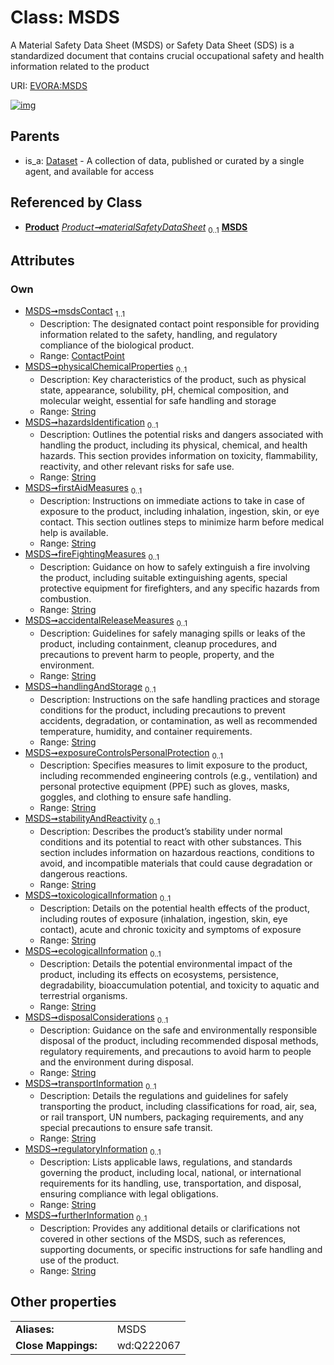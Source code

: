 
# Class: MSDS

A Material Safety Data Sheet (MSDS) or Safety Data Sheet (SDS) is a standardized document that contains crucial occupational safety and health information related to the product

URI: [EVORA:MSDS](https://evora-project.eu/MSDS)


[![img](https://yuml.me/diagram/nofunky;dir:TB/class/[Product],[ContactPoint]<msdsContact%201..1-++[MSDS&#124;physicalChemicalProperties:string%20%3F;hazardsIdentification:string%20%3F;firstAidMeasures:string%20%3F;fireFightingMeasures:string%20%3F;accidentalReleaseMeasures:string%20%3F;handlingAndStorage:string%20%3F;exposureControlsPersonalProtection:string%20%3F;stabilityAndReactivity:string%20%3F;toxicologicalInformation:string%20%3F;ecologicalInformation:string%20%3F;disposalConsiderations:string%20%3F;transportInformation:string%20%3F;regulatoryInformation:string%20%3F;furtherInformation:string%20%3F],[Product]++-%20materialSafetyDataSheet%200..1>[MSDS],[Dataset]^-[MSDS],[Dataset],[ContactPoint])](https://yuml.me/diagram/nofunky;dir:TB/class/[Product],[ContactPoint]<msdsContact%201..1-++[MSDS&#124;physicalChemicalProperties:string%20%3F;hazardsIdentification:string%20%3F;firstAidMeasures:string%20%3F;fireFightingMeasures:string%20%3F;accidentalReleaseMeasures:string%20%3F;handlingAndStorage:string%20%3F;exposureControlsPersonalProtection:string%20%3F;stabilityAndReactivity:string%20%3F;toxicologicalInformation:string%20%3F;ecologicalInformation:string%20%3F;disposalConsiderations:string%20%3F;transportInformation:string%20%3F;regulatoryInformation:string%20%3F;furtherInformation:string%20%3F],[Product]++-%20materialSafetyDataSheet%200..1>[MSDS],[Dataset]^-[MSDS],[Dataset],[ContactPoint])

## Parents

 *  is_a: [Dataset](Dataset.md) - A collection of data, published or curated by a single agent, and available for access

## Referenced by Class

 *  **[Product](Product.md)** *[Product➞materialSafetyDataSheet](Product_materialSafetyDataSheet.md)*  <sub>0..1</sub>  **[MSDS](MSDS.md)**

## Attributes


### Own

 * [MSDS➞msdsContact](MSDS_msdsContact.md)  <sub>1..1</sub>
     * Description: The designated contact point responsible for providing information related to the safety, handling, and regulatory compliance of the biological product.
     * Range: [ContactPoint](ContactPoint.md)
 * [MSDS➞physicalChemicalProperties](MSDS_physicalChemicalProperties.md)  <sub>0..1</sub>
     * Description: Key characteristics of the product, such as physical state, appearance, solubility, pH, chemical composition, and molecular weight, essential for safe handling and storage
     * Range: [String](types/String.md)
 * [MSDS➞hazardsIdentification](MSDS_hazardsIdentification.md)  <sub>0..1</sub>
     * Description: Outlines the potential risks and dangers associated with handling the product, including its physical, chemical, and health hazards. This section provides information on toxicity, flammability, reactivity, and other relevant risks for safe use.
     * Range: [String](types/String.md)
 * [MSDS➞firstAidMeasures](MSDS_firstAidMeasures.md)  <sub>0..1</sub>
     * Description: Instructions on immediate actions to take in case of exposure to the product, including inhalation, ingestion, skin, or eye contact. This section outlines steps to minimize harm before medical help is available.
     * Range: [String](types/String.md)
 * [MSDS➞fireFightingMeasures](MSDS_fireFightingMeasures.md)  <sub>0..1</sub>
     * Description: Guidance on how to safely extinguish a fire involving the product, including suitable extinguishing agents, special protective equipment for firefighters, and any specific hazards from combustion.
     * Range: [String](types/String.md)
 * [MSDS➞accidentalReleaseMeasures](MSDS_accidentalReleaseMeasures.md)  <sub>0..1</sub>
     * Description: Guidelines for safely managing spills or leaks of the product, including containment, cleanup procedures, and precautions to prevent harm to people, property, and the environment.
     * Range: [String](types/String.md)
 * [MSDS➞handlingAndStorage](MSDS_handlingAndStorage.md)  <sub>0..1</sub>
     * Description: Instructions on the safe handling practices and storage conditions for the product, including precautions to prevent accidents, degradation, or contamination, as well as recommended temperature, humidity, and container requirements.
     * Range: [String](types/String.md)
 * [MSDS➞exposureControlsPersonalProtection](MSDS_exposureControlsPersonalProtection.md)  <sub>0..1</sub>
     * Description: Specifies measures to limit exposure to the product, including recommended engineering controls (e.g., ventilation) and personal protective equipment (PPE) such as gloves, masks, goggles, and clothing to ensure safe handling.
     * Range: [String](types/String.md)
 * [MSDS➞stabilityAndReactivity](MSDS_stabilityAndReactivity.md)  <sub>0..1</sub>
     * Description: Describes the product’s stability under normal conditions and its potential to react with other substances. This section includes information on hazardous reactions, conditions to avoid, and incompatible materials that could cause degradation or dangerous reactions.
     * Range: [String](types/String.md)
 * [MSDS➞toxicologicalInformation](MSDS_toxicologicalInformation.md)  <sub>0..1</sub>
     * Description: Details on the potential health effects of the product, including routes of exposure (inhalation, ingestion, skin, eye contact), acute and chronic toxicity and symptoms of exposure
     * Range: [String](types/String.md)
 * [MSDS➞ecologicalInformation](MSDS_ecologicalInformation.md)  <sub>0..1</sub>
     * Description: Details the potential environmental impact of the product, including its effects on ecosystems, persistence, degradability, bioaccumulation potential, and toxicity to aquatic and terrestrial organisms.
     * Range: [String](types/String.md)
 * [MSDS➞disposalConsiderations](MSDS_disposalConsiderations.md)  <sub>0..1</sub>
     * Description: Guidance on the safe and environmentally responsible disposal of the product, including recommended disposal methods, regulatory requirements, and precautions to avoid harm to people and the environment during disposal.
     * Range: [String](types/String.md)
 * [MSDS➞transportInformation](MSDS_transportInformation.md)  <sub>0..1</sub>
     * Description: Details the regulations and guidelines for safely transporting the product, including classifications for road, air, sea, or rail transport, UN numbers, packaging requirements, and any special precautions to ensure safe transit.
     * Range: [String](types/String.md)
 * [MSDS➞regulatoryInformation](MSDS_regulatoryInformation.md)  <sub>0..1</sub>
     * Description: Lists applicable laws, regulations, and standards governing the product, including local, national, or international requirements for its handling, use, transportation, and disposal, ensuring compliance with legal obligations.
     * Range: [String](types/String.md)
 * [MSDS➞furtherInformation](MSDS_furtherInformation.md)  <sub>0..1</sub>
     * Description: Provides any additional details or clarifications not covered in other sections of the MSDS, such as references, supporting documents, or specific instructions for safe handling and use of the product.
     * Range: [String](types/String.md)

## Other properties

|  |  |  |
| --- | --- | --- |
| **Aliases:** | | MSDS |
| **Close Mappings:** | | wd:Q222067 |